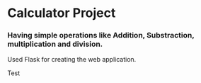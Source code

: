 # Calculator Project

### Having simple operations like Addition, Substraction, multiplication and division.

Used Flask for creating the web application.

Test
